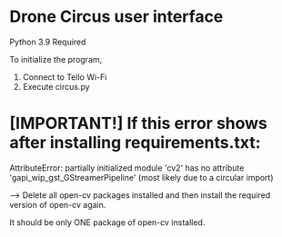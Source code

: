# Drone Circus user interface

Python 3.9 Required

To initialize the program, 
1. Connect to Tello Wi-Fi
2. Execute circus.py


# [IMPORTANT!] If this error shows after installing requirements.txt:

AttributeError: partially initialized module 'cv2' has no attribute 'gapi_wip_gst_GStreamerPipeline' (most likely due to a circular import)

--> Delete all open-cv packages installed and then install the required version of open-cv again.

It should be only ONE package of open-cv installed.
